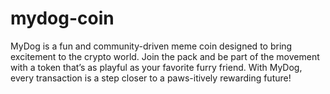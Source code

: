 # mydog-coin
MyDog is a fun and community-driven meme coin designed to bring excitement to the crypto world. Join the pack and be part of the movement with a token that’s as playful as your favorite furry friend. With MyDog, every transaction is a step closer to a paws-itively rewarding future!
